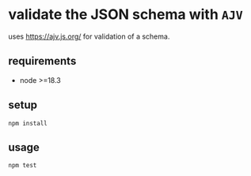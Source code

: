# validate the JSON schema with `AJV`

uses https://ajv.js.org/
for validation of a schema.

## requirements

* node >=18.3

## setup

```shell
npm install
```

## usage

```shell
npm test
```

